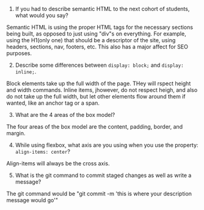 1. If you had to describe semantic HTML to the next cohort of students, what would you say?

Semantic HTML is using the proper HTML tags for the necessary sections being built, as opposed to just using "div"s on everything. For example, using the H1(only one) that should be a descriptor of the site, using headers, sections, nav, footers, etc. This also has a major affect for SEO purposes. 

2. Describe some differences between ```display: block;``` and ```display: inline;```.

Block elements take up the full width of the page. THey will rspect height and width commands. Inline items, jhowever, do not respect heigh, and also do not take up the full width, but let other elements flow around them if wanted, like an anchor tag or a span.

3. What are the 4 areas of the box model?

The four areas of the box model are the content, padding, border, and margin.

4. While using flexbox, what axis are you using when you use the property: ```align-items: center```?

Align-items will always be the cross axis.

5. What is the git command to commit staged changes as well as write a message? 

The git command would be "git commit -m 'this is where your description message would go'"